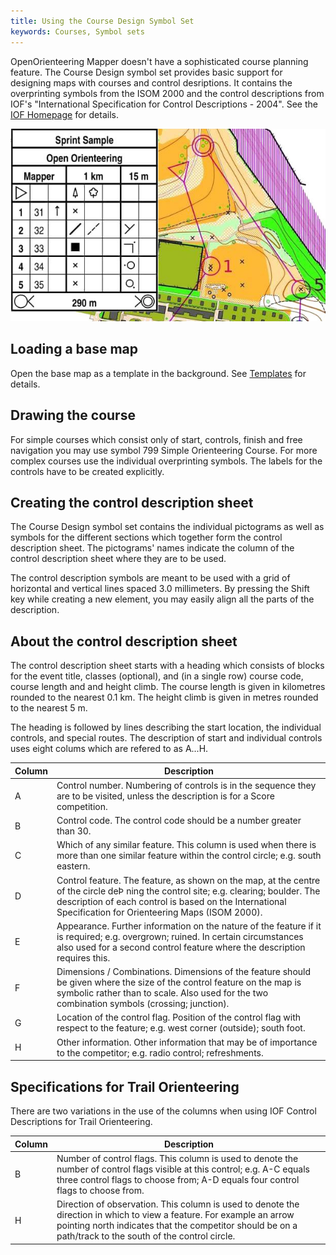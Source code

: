 ```yaml
---
title: Using the Course Design Symbol Set
keywords: Courses, Symbol sets
---
```


[Templates]: templates.md
[IOF Homepage]: http://orienteering.org

OpenOrienteering Mapper doesn't have a sophisticated course planning feature.
The Course Design symbol set provides basic support for designing maps with
courses and control desriptions. It contains the overprinting symbols from the
ISOM 2000 and the control descriptions from IOF's "International Specification
for Control Descriptions - 2004". See the [IOF Homepage] for details.

![ ](images/course_design.jpg)


Loading a base map
------------------

Open the base map as a template in the background. See [Templates] for details.


Drawing the course
------------------

For simple courses which consist only of start, controls, finish and free
navigation you may use symbol 799 Simple Orienteering Course. For more complex
courses use the individual overprinting symbols. The labels for the controls
have to be created explicitly.


Creating the control description sheet
--------------------------------------

The Course Design symbol set contains the individual pictograms as well as
symbols for the different sections which together form the control description
sheet. The pictograms' names indicate the column of the control description sheet where
they are to be used.

The control description symbols are meant to be used with a grid of horizontal
and vertical lines spaced 3.0 millimeters. By pressing the Shift key while
creating a new element, you may easily align all the parts of the description.


About the control description sheet
-----------------------------------

The control description sheet starts with a heading which consists of blocks for
the event title, classes (optional), and (in a single row) course code, course
length and and height climb. The course length is given in kilometres rounded to
the nearest 0.1 km. The height climb is given in metres rounded to the nearest
5 m.

The heading is followed by lines describing the start location, the individual
controls, and special routes. The description of start and individual controls
uses eight colums which are refered to as A...H.

| Column | Description |
| ------ | ----------- |
| A      | Control number. Numbering of controls is in the sequence they are to be visited, unless the description is for a Score competition. |
| B      | Control code. The control code should be a number greater than 30. |
| C      | Which of any similar feature. This column is used when there is more than one similar feature within the control circle; e.g. south eastern. |
| D      | Control feature. The feature, as shown on the map, at the centre of the circle deÞ ning the control site; e.g. clearing; boulder. The description of each control is based on the International Specification for Orienteering Maps (ISOM 2000). |
| E      | Appearance. Further information on the nature of the feature if it is required; e.g. overgrown; ruined. In certain circumstances also used for a second control feature where the description requires this. |
 | F      | Dimensions / Combinations. Dimensions of the feature should be given where the size of the control feature on the map is symbolic rather than to scale. Also used for the two combination symbols (crossing; junction). |
| G       | Location of the control flag. Position of the control flag with respect to the feature; e.g. west corner (outside); south foot. |
| H       | Other information. Other information that may be of importance to the competitor; e.g. radio control; refreshments. |


Specifications for Trail Orienteering
-------------------------------------

There are two variations in the use of the columns when using IOF Control Descriptions for Trail Orienteering.

| Column | Description |
| ------ | ----------- |
| B      | Number of control flags. This column is used to denote the number of control flags visible at this control; e.g. A-C equals three control flags to choose from; A-D equals four control flags to choose from. |
| H      | Direction of observation. This column is used to denote the direction in which to view a feature. For example an arrow pointing north indicates that the competitor should be on a path/track to the south of the control circle. |


